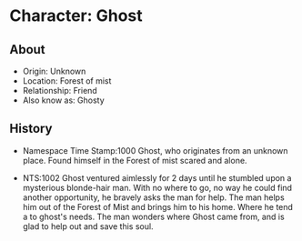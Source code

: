 # Character: Ghost

## About
* Origin: Unknown
* Location: Forest of mist
* Relationship: Friend
* Also know as: Ghosty

## History
* Namespace Time Stamp:1000
Ghost, who originates from an unknown place.
Found himself in the Forest of mist scared and alone.

* NTS:1002 
Ghost ventured aimlessly for 2 days until he stumbled upon a mysterious blonde-hair man.
With no where to go, no way he could find another opportunity, he bravely asks the man for help.
The man helps him out of the Forest of Mist and brings him to his home. Where he tend a to ghost's needs.
The man wonders where Ghost came from, and is glad to help out and save this soul.
